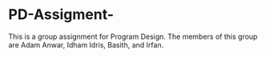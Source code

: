 # PD-Assigment-
This is a group assignment for Program Design.
The members of this group are Adam Anwar, Idham Idris, Basith, and Irfan.